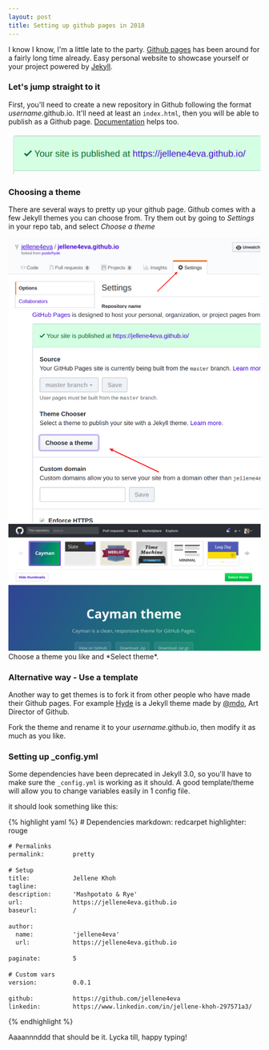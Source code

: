 ```yaml
---
layout: post
title: Setting up github pages in 2018
---
```


I know I know, I'm a little late to the party. [Github pages](https://pages.github.com/)
has been around for a fairly long time already. Easy personal website to showcase
yourself or your project powered by [Jekyll](http://jekyllrb.com).

### Let's jump straight to it

First, you'll need to create a new repository in Github following the format
*username*.github.io. It'll need at least an `index.html`, then you will be able
to publish as a Github page. [Documentation](https://help.github.com/articles/configuring-a-publishing-source-for-github-pages/)
helps too.

<img src="/public/post-images/2018-03-09-site-published.png"/>

### Choosing a theme

There are several ways to pretty up your github page. Github comes with a few Jekyll themes
you can choose from. Try them out by going to *Settings* in your repo tab, and
select *Choose a theme*

<img src="/public/post-images/2018-03-09-settings-tab.png"/>

<img src="/public/post-images/2018-03-09-theme-button.png"/>

<img src="/public/post-images/2018-03-09-select-theme.png"/>
Choose a theme you like and *Select theme*.

### Alternative way - Use a template

Another way to get themes is to fork it from other people who have made their Github pages.
For example [Hyde](https://github.com/poole/hyde) is a Jekyll theme made by [@mdo](https://github.com/mdo),
Art Director of Github.

Fork the theme and rename it to your *username*.github.io, then modify it as much as you like.

### Setting up _config.yml
Some dependencies have been deprecated in Jekyll 3.0, so you'll have to make sure the `_config.yml`
is working as it should. A good template/theme will allow you to change variables
easily in 1 config file.

it should look something like this:

{% highlight yaml %}
    # Dependencies
    markdown:         redcarpet
    highlighter:      rouge

    # Permalinks
    permalink:        pretty

    # Setup
    title:            Jellene Khoh
    tagline:
    description:      'Mashpotato & Rye'
    url:              https://jellene4eva.github.io
    baseurl:          /

    author:
      name:           'jellene4eva'
      url:            https://jellene4eva.github.io

    paginate:         5

    # Custom vars
    version:          0.0.1

    github:           https://github.com/jellene4eva
    linkedin:         https://www.linkedin.com/in/jellene-khoh-297571a3/
{% endhighlight %}


Aaaannnddd that should be it. Lycka till, happy typing!
